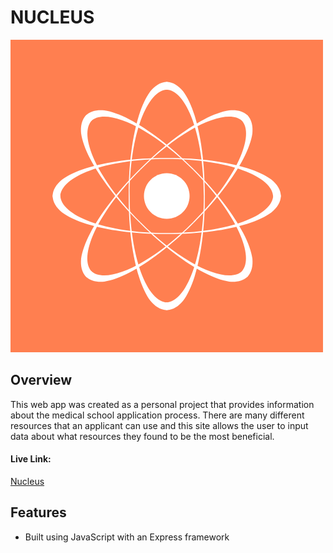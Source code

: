 # NUCLEUS

![Nucleus Logo](/images/nucleus.png/)

## Overview
This web app was created as a personal project that provides information about the medical school application process. There are many different resources that an applicant can use and this site allows the user to input data about what resources they found to be the most beneficial.  

#### Live Link: 
[Nucleus](http://nucleus-app.herokuapp.com/home)

## Features 
* Built using JavaScript with an Express framework

